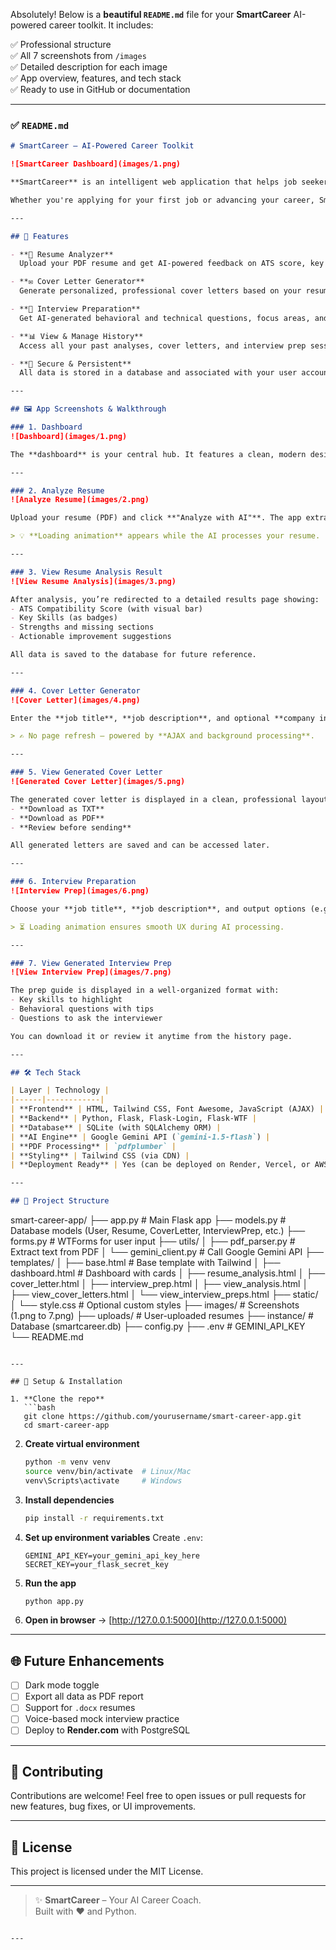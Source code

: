 Absolutely! Below is a **beautiful `README.md`** file for your **SmartCareer** AI-powered career toolkit. It includes:

✅ Professional structure  
✅ All 7 screenshots from `/images`  
✅ Detailed description for each image  
✅ App overview, features, and tech stack  
✅ Ready to use in GitHub or documentation

---

### ✅ `README.md`

```markdown
# SmartCareer — AI-Powered Career Toolkit

![SmartCareer Dashboard](images/1.png)

**SmartCareer** is an intelligent web application that helps job seekers **analyze resumes**, **generate personalized cover letters**, and **prepare for interviews** using the power of AI (Google Gemini). Built with **Flask, Tailwind CSS, and SQLAlchemy**, it offers a sleek, modern interface and a seamless user experience.

Whether you're applying for your first job or advancing your career, SmartCareer gives you the tools to stand out in a competitive market.

---

## 🚀 Features

- **📄 Resume Analyzer**  
  Upload your PDF resume and get AI-powered feedback on ATS score, key skills, strengths, missing sections, and improvement suggestions.

- **✉️ Cover Letter Generator**  
  Generate personalized, professional cover letters based on your resume and job description.

- **💬 Interview Preparation**  
  Get AI-generated behavioral and technical questions, focus areas, and tips tailored to your profile.

- **📊 View & Manage History**  
  Access all your past analyses, cover letters, and interview prep sessions in one place.

- **💾 Secure & Persistent**  
  All data is stored in a database and associated with your user account.

---

## 🖼️ App Screenshots & Walkthrough

### 1. Dashboard
![Dashboard](images/1.png)

The **dashboard** is your central hub. It features a clean, modern design with gradient header and hover animations. From here, you can navigate to all tools and view quick stats like number of cover letters and interview preps.

---

### 2. Analyze Resume
![Analyze Resume](images/2.png)

Upload your resume (PDF) and click **"Analyze with AI"**. The app extracts text using `pdfplumber` and sends it to **Google Gemini** for analysis.

> 💡 **Loading animation** appears while the AI processes your resume.

---

### 3. View Resume Analysis Result
![View Resume Analysis](images/3.png)

After analysis, you’re redirected to a detailed results page showing:
- ATS Compatibility Score (with visual bar)
- Key Skills (as badges)
- Strengths and missing sections
- Actionable improvement suggestions

All data is saved to the database for future reference.

---

### 4. Cover Letter Generator
![Cover Letter](images/4.png)

Enter the **job title**, **job description**, and optional **company info**. The AI generates a personalized cover letter using your resume.

> ✍️ No page refresh — powered by **AJAX and background processing**.

---

### 5. View Generated Cover Letter
![Generated Cover Letter](images/5.png)

The generated cover letter is displayed in a clean, professional layout. You can:
- **Download as TXT**
- **Download as PDF**
- **Review before sending**

All generated letters are saved and can be accessed later.

---

### 6. Interview Preparation
![Interview Prep](images/6.png)

Choose your **job title**, **job description**, and output options (e.g., questions with answers, focus areas). The AI generates a structured prep guide.

> ⏳ Loading animation ensures smooth UX during AI processing.

---

### 7. View Generated Interview Prep
![View Interview Prep](images/7.png)

The prep guide is displayed in a well-organized format with:
- Key skills to highlight
- Behavioral questions with tips
- Questions to ask the interviewer

You can download it or review it anytime from the history page.

---

## 🛠️ Tech Stack

| Layer | Technology |
|------|------------|
| **Frontend** | HTML, Tailwind CSS, Font Awesome, JavaScript (AJAX) |
| **Backend** | Python, Flask, Flask-Login, Flask-WTF |
| **Database** | SQLite (with SQLAlchemy ORM) |
| **AI Engine** | Google Gemini API (`gemini-1.5-flash`) |
| **PDF Processing** | `pdfplumber` |
| **Styling** | Tailwind CSS (via CDN) |
| **Deployment Ready** | Yes (can be deployed on Render, Vercel, or AWS)

---

## 📁 Project Structure

```
smart-career-app/
├── app.py                  # Main Flask app
├── models.py               # Database models (User, Resume, CoverLetter, InterviewPrep, etc.)
├── forms.py                # WTForms for user input
├── utils/
│   ├── pdf_parser.py       # Extract text from PDF
│   └── gemini_client.py    # Call Google Gemini API
├── templates/
│   ├── base.html           # Base template with Tailwind
│   ├── dashboard.html      # Dashboard with cards
│   ├── resume_analysis.html
│   ├── cover_letter.html
│   ├── interview_prep.html
│   ├── view_analysis.html
│   ├── view_cover_letters.html
│   └── view_interview_preps.html
├── static/
│   └── style.css           # Optional custom styles
├── images/                 # Screenshots (1.png to 7.png)
├── uploads/                # User-uploaded resumes
├── instance/               # Database (smartcareer.db)
├── config.py
├── .env                    # GEMINI_API_KEY
└── README.md
```

---

## 🔐 Setup & Installation

1. **Clone the repo**
   ```bash
   git clone https://github.com/yourusername/smart-career-app.git
   cd smart-career-app
   ```

2. **Create virtual environment**
   ```bash
   python -m venv venv
   source venv/bin/activate  # Linux/Mac
   venv\Scripts\activate     # Windows
   ```

3. **Install dependencies**
   ```bash
   pip install -r requirements.txt
   ```

4. **Set up environment variables**
   Create `.env`:
   ```env
   GEMINI_API_KEY=your_gemini_api_key_here
   SECRET_KEY=your_flask_secret_key
   ```

5. **Run the app**
   ```bash
   python app.py
   ```

6. **Open in browser**
   → [http://127.0.0.1:5000](http://127.0.0.1:5000)

---

## 🌐 Future Enhancements

- [ ] Dark mode toggle
- [ ] Export all data as PDF report
- [ ] Support for `.docx` resumes
- [ ] Voice-based mock interview practice
- [ ] Deploy to **Render.com** with PostgreSQL

---

## 🙌 Contributing

Contributions are welcome! Feel free to open issues or pull requests for new features, bug fixes, or UI improvements.

---

## 📄 License

This project is licensed under the MIT License.

---

> ✨ **SmartCareer** – Your AI Career Coach.  
> Built with ❤️ and Python.
```

---

